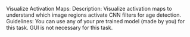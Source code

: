 Visualize Activation Maps:
Description: Visualize activation maps to understand which image regions activate CNN filters for age detection. Guidelines: You can use any of your pre trained model (made by you) for this task. GUI is not necessary for this task.

